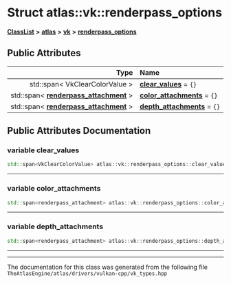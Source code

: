 

# Struct atlas::vk::renderpass\_options



[**ClassList**](annotated.md) **>** [**atlas**](namespaceatlas.md) **>** [**vk**](namespaceatlas_1_1vk.md) **>** [**renderpass\_options**](structatlas_1_1vk_1_1renderpass__options.md)


























## Public Attributes

| Type | Name |
| ---: | :--- |
|  std::span&lt; VkClearColorValue &gt; | [**clear\_values**](#variable-clear_values)   = `{}`<br> |
|  std::span&lt; [**renderpass\_attachment**](structatlas_1_1vk_1_1renderpass__attachment.md) &gt; | [**color\_attachments**](#variable-color_attachments)   = `{}`<br> |
|  std::span&lt; [**renderpass\_attachment**](structatlas_1_1vk_1_1renderpass__attachment.md) &gt; | [**depth\_attachments**](#variable-depth_attachments)   = `{}`<br> |












































## Public Attributes Documentation




### variable clear\_values 

```C++
std::span<VkClearColorValue> atlas::vk::renderpass_options::clear_values;
```




<hr>



### variable color\_attachments 

```C++
std::span<renderpass_attachment> atlas::vk::renderpass_options::color_attachments;
```




<hr>



### variable depth\_attachments 

```C++
std::span<renderpass_attachment> atlas::vk::renderpass_options::depth_attachments;
```




<hr>

------------------------------
The documentation for this class was generated from the following file `TheAtlasEngine/atlas/drivers/vulkan-cpp/vk_types.hpp`

